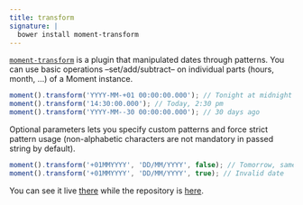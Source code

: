 ```yaml
---
title: transform
signature: |
  bower install moment-transform
---
```


[`moment-transform`](https://a----.github.io/moment-transform/) is a plugin that manipulated dates through patterns. You can use basic operations &ndash;set/add/subtract&ndash; on individual parts (hours, month, &hellip;) of a Moment instance.

```js
moment().transform('YYYY-MM-+01 00:00:00.000'); // Tonight at midnight
moment().transform('14:30:00.000'); // Today, 2:30 pm
moment().transform('YYYY-MM--30 00:00:00.000'); // 30 days ago
```

Optional parameters lets you specify custom patterns and force strict pattern usage (non-alphabetic characters are not mandatory in passed string by default).

```js
moment().transform('+01MMYYYY', 'DD/MM/YYYY', false); // Tomorrow, same time
moment().transform('+01MMYYYY', 'DD/MM/YYYY', true); // Invalid date
```

You can see it live [there](https://a----.github.io/moment-transform/) while the repository is [here](https://github.com/A----/moment-transform).
